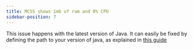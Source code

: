 ```yaml
---
title: MCSS shows 1mb of ram and 0% CPU
sidebar-position: 7
---
```


This issue happens with the latest version of Java. It can easily be fixed by defining the path to your version of java, as explained in [this guide](/docs/guides/java-path-update)